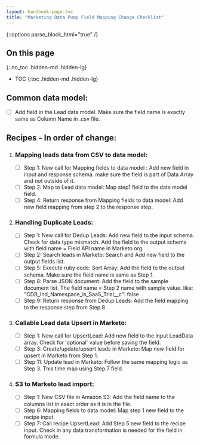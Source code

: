 ```yaml
---
layout: handbook-page-toc
title: "Marketing Data Pump Field Mapping Change Checklist"
---
```


{::options parse_block_html="true" /}

<link rel="stylesheet" type="text/css" href="/stylesheets/biztech.css" />

## On this page
{:.no_toc .hidden-md .hidden-lg}

- TOC
{:toc .hidden-md .hidden-lg}

## Common data model:

- [ ] Add field in the Lead data model. Make sure the field name is exactly same as Column Name in .csv file.

## Recipes - In order of change:

1. ### Mapping leads data from CSV to data model:
	- [ ] Step 1: New call for Mapping fields to data model : Add new field in input and response schema. make sure the field is part of Data Array and not outside of it.
	- [ ] Step 2: Map to Lead data model: Map step1 field to the data model field.
	- [ ] Step 4: Return response from Mapping fields to data model: Add new field mapping from step 2 to the response step.
2. ### Handling Duplicate Leads:
	- [ ] Step 1: New call for Dedup Leads: Add new field to the input schema. Check for data type mismatch. Add the field to the output schema with field name = Field API name in Marketo org.
	- [ ] Step 2: Search leads in Marketo: Search and Add new field to the output fields list.
	- [ ] Step 5: Execute ruby code: Sort Array: Add the field to the output schema. Make sure the field name is same as Step 1.
	- [ ] Step 8: Parse JSON document: Add the field to the sample document list. The field name = Step 2 name with sample value. like: "CDB_Ind_Namespace_is_SaaS_Trial__c": false
	- [ ] Step 9: Return response from Dedup Leads: Add the field mapping to the response step from Step 8
3. ### Callable Lead data Upsert in Marketo:
	- [ ] Step 1: New call for UpsertLead: Add new field to the input LeadData array. Check for 'optional' value before saving the field.
	- [ ] Step 3: Create/update/upsert leads in Marketo: Map new field for upsert in Marketo from Step 1.
	- [ ] Step 11: Update lead in Marketo: Follow the same mapping logic as Step 3. This time map using Step 7 field.
4. ### S3 to Marketo lead import:
	- [ ] Step 1: New CSV file in Amazon S3: Add the field name to the columns list in exact order as it is in the file.
	- [ ] Step 6: Mapping fields to data model: Map step 1 new field to the recipe input.
	- [ ] Step 7: Call recipe UpsertLead: Add Step 5 new field to the recipe input. Check in any data transformation is needed for the field in formula mode.
